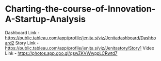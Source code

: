 # Charting-the-course-of-Innovation-A-Startup-Analysis
Dashboard Link - https://public.tableau.com/app/profile/jenita.s/viz/Jenitadashboard/Dashboard2
Story Link - https://public.tableau.com/app/profile/jenita.s/viz/Jenitastory/Story1
Video Link - https://photos.app.goo.gl/qswZKVWwppLCRwtd7
